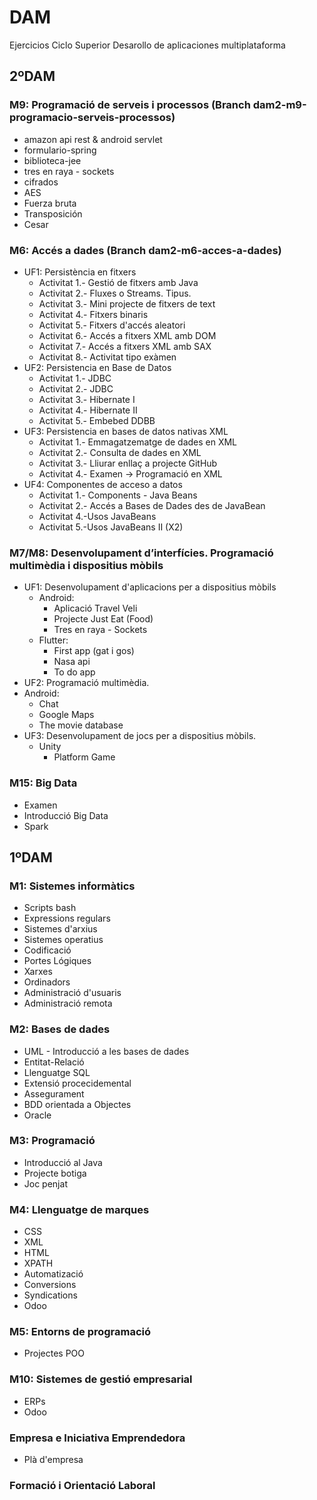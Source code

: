 # DAM
Ejercicios Ciclo Superior Desarollo de aplicaciones multiplataforma

## 2ºDAM

### M9: Programació de serveis i processos (Branch dam2-m9-programacio-serveis-processos)
-   amazon api rest & android servlet
-   formulario-spring
-   biblioteca-jee
-   tres en raya - sockets
-   cifrados
  - AES
  - Fuerza bruta
  - Transposición
  - Cesar 
### M6: Accés a dades (Branch dam2-m6-acces-a-dades)
  - UF1: Persistència en fitxers
    - Activitat 1.- Gestió de fitxers amb Java
    - Activitat 2.- Fluxes o Streams. Tipus.
    - Activitat 3.- Mini projecte de fitxers de text
    - Activitat 4.- Fitxers binaris
    - Activitat 5.- Fitxers d'accés aleatori
    - Activitat 6.- Accés a fitxers XML amb DOM
    - Activitat 7.- Accés a fitxers XML amb SAX
    - Activitat 8.- Activitat tipo exàmen
  - UF2: Persistencia en Base de Datos
    - Activitat 1.- JDBC
    - Activitat 2.- JDBC
    - Activitat 3.- Hibernate I
    - Activitat 4.- Hibernate II
    - Activitat 5.- Embebed DDBB 
  - UF3: Persistencia en bases de datos nativas XML
    - Activitat 1.- Emmagatzematge de dades en XML
    - Activitat 2.- Consulta de dades en XML
    - Activitat 3.- Lliurar enllaç a projecte GitHub
    - Activitat 4.- Examen -> Programació en XML
  - UF4: Componentes de acceso a datos
    - Activitat 1.- Components - Java Beans
    - Activitat 2.- Accés a Bases de Dades des de JavaBean
    - Activitat 4.-Usos JavaBeans
    - Activitat 5.-Usos JavaBeans II (X2)

### M7/M8: Desenvolupament d’interfícies. Programació multimèdia i dispositius mòbils
- UF1: Desenvolupament d'aplicacions per a dispositius mòbils
  - Android:
    -  Aplicació Travel Veli
    -  Projecte Just Eat (Food)
    -  Tres en raya - Sockets
  - Flutter:
    - First app (gat i gos)
    - Nasa api 
    - To do app
-  UF2: Programació multimèdia.
  - Android:
    - Chat
    - Google Maps
    - The movie database 
- UF3: Desenvolupament de jocs per a dispositius mòbils.
  - Unity
    - Platform Game
### M15: Big Data
  - Examen
  - Introducció Big Data
  - Spark

## 1ºDAM

### M1: Sistemes informàtics
  - Scripts bash
  - Expressions regulars
  - Sistemes d'arxius
  - Sistemes operatius
  - Codificació
  - Portes Lógiques
  - Xarxes
  - Ordinadors
  - Administració d'usuaris
  - Administració remota

### M2: Bases de dades
  - UML - Introducció a les bases de dades
  - Entitat-Relació 
  - Llenguatge SQL
  - Extensió procecidemental
  - Assegurament
  - BDD orientada a Objectes
  - Oracle
  
### M3: Programació
  - Introducció al Java
  - Projecte botiga
  - Joc penjat

### M4: Llenguatge de marques
  - CSS
  - XML
  - HTML
  - XPATH
  - Automatizació
  - Conversions
  - Syndications
  - Odoo
  
### M5: Entorns de programació
  - Projectes POO
### M10: Sistemes de gestió empresarial
  - ERPs
  - Odoo
### Empresa e Iniciativa Emprendedora
  - Plà d'empresa
### Formació i Orientació Laboral
